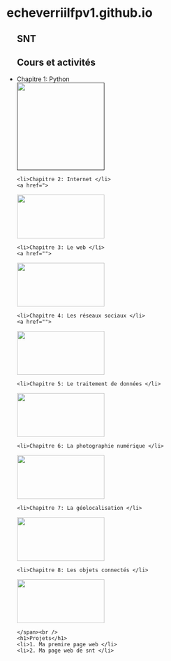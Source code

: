 # echeverriilfpv1.github.io
<html> 
	<head>
	<meta charset="utf-8" />
</head>	
<body>
	<title> SNT arborescence</title>
<ul>
	<h2>SNT</h2>
	<h2>Cours et activités</h2>
	<li>Chapitre 1: Python</li>
	<a href="">
<img src="https://upload.wikimedia.org/wikipedia/commons/thumb/c/c3/Python-logo-notext.svg/1200px-Python-logo-notext.svg.png"
	width="200"
	height="200"/>
	<a/>
		
	<li>Chapitre 2: Internet </li>
	<a href=">
<img src="https://f.hubspotusercontent20.net/hubfs/5115875/01%20Servicios%20de%20internet_%2030%20caracteri%CC%81sticas%20para%20contratar%20el%20mejor%20copia.png"
	width="200"
	height="100"/>
	<a/>
		
	<li>Chapitre 3: Le web </li>
	<a href="">
<img src="https://tech-time.fr/wp-content/uploads/1992/11/7767546784_924ed4ffe9_b-1-e1593907046775-880x580.jpg"
	width= "200"
	height= "100"/>

	<li>Chapitre 4: Les réseaux sociaux </li>
	<a href="">
<img src="https://www.lsa-conso.fr/mediatheque/5/8/2/000400285_896x598_c.jpg"
	width="200"
	height="100"/>

	<li>Chapitre 5: Le traitement de données </li>
<img src="https://www.aquaportail.com/pictures2208/phones/donnees-numeriques.jpg"
	width="200"
	height="100"/>

	<li>Chapitre 6: La photographie numérique </li>
<img src="https://us.123rf.com/450wm/scyther5/scyther51401/scyther5140100033/24984870-appareil-photo-num%C3%A9rique-la-vue-de-nuit-belles-couleurs.jpg?ver=6"
	width="200"
	height="100"/>

	<li>Chapitre 7: La géolocalisation </li>
<img src="https://www.hubone.fr/data/2021/03/hubone-1617194109-700x500.png"
	width="200"
	height="100"/>

	<li>Chapitre 8: Les objets connectés </li>
<img src="https://www.nemesis-studio.com/wp-content/uploads/2015/10/objets-connectes.png?v=1637161567"
	width="200"
	height="100"/>

	</span><br />
	<h1>Projets</h1>
	<li>1. Ma premire page web </li>	
	<li>2. Ma page web de snt </li>
</ul>
	</body>
</html>
